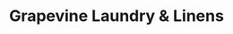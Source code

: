 ---
title: "Grapevine Laundry & Linens"
url: /erie/grapevine-laundry-und-linens/
shop: Wäscherei
---
